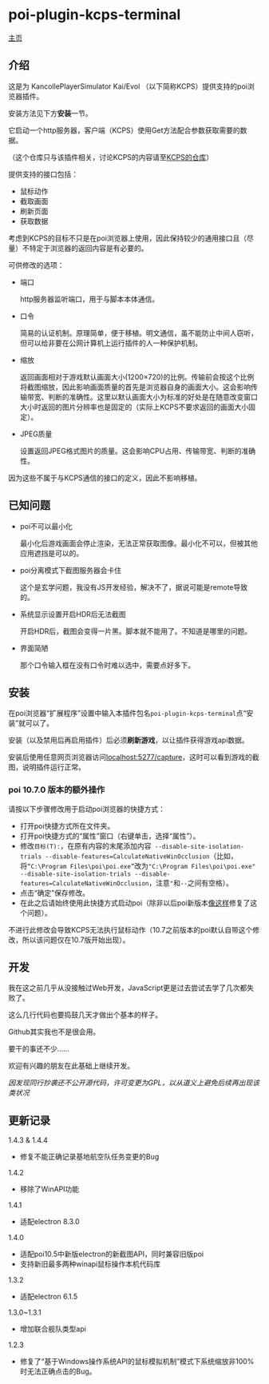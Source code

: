 # poi-plugin-kcps-terminal

[主页](http://kcps.info)

## 介绍

这是为 KancollePlayerSimulator Kai/Evol （以下简称KCPS）提供支持的poi浏览器插件。

安装方法见下方**安装**一节。

它启动一个http服务器，客户端（KCPS）使用Get方法配合参数获取需要的数据。

（这个仓库只与该插件相关，讨论KCPS的内容请至[KCPS的仓库](http://github.com/KanaHayama/KanCollePlayerSimulator)）

提供支持的接口包括：

+ 鼠标动作
+ 截取画面
+ 刷新页面
+ 获取数据

考虑到KCPS的目标不只是在poi浏览器上使用，因此保持较少的通用接口且（尽量）不特定于浏览器的返回内容是有必要的。

可供修改的选项：

+ 端口
  
  http服务器监听端口，用于与脚本本体通信。
  
+ 口令
  
  简易的认证机制。原理简单，便于移植。明文通信，虽不能防止中间人窃听，但可以给非要在公网计算机上运行插件的人一种保护机制。
  
+ 缩放
  
  返回画面相对于游戏默认画面大小(1200×720)的比例。传输前会按这个比例将截图缩放，因此影响画面质量的首先是浏览器自身的画面大小。这会影响传输带宽、判断的准确性。这里以默认画面大小为标准的好处是在随意改变窗口大小时返回的图片分辨率也是固定的（实际上KCPS不要求返回的画面大小固定）。
  
+ JPEG质量
  
  设置返回JPEG格式图片的质量。这会影响CPU占用、传输带宽、判断的准确性。

因为这些不属于与KCPS通信的接口的定义，因此不影响移植。

## 已知问题

+ poi不可以最小化
  
  最小化后游戏画面会停止渲染，无法正常获取图像。最小化不可以，但被其他应用遮挡是可以的。
  
+ poi分离模式下截图服务器会卡住
  
  这个是玄学问题，我没有JS开发经验，解决不了，据说可能是remote导致的。
  
+ 系统显示设置开启HDR后无法截图
  
  开启HDR后，截图会变得一片黑。脚本就不能用了。不知道是哪里的问题。
  
+ 界面简陋
  
  那个口令输入框在没有口令时难以选中，需要点好多下。

## 安装

在poi浏览器“扩展程序”设置中输入本插件包名`poi-plugin-kcps-terminal`点“安装”就可以了。

安装（以及禁用后再启用插件）后必须**刷新游戏**，以让插件获得游戏api数据。

安装后使用任意网页浏览器访问[localhost:5277/capture](http://localhost:5277/capture)，这时可以看到游戏的截图，说明插件运行正常。

### poi 10.7.0 版本的额外操作

请按以下步骤修改用于启动poi浏览器的快捷方式：
+ 打开poi快捷方式所在文件夹。
+ 打开poi快捷方式的“属性”窗口（右键单击，选择“属性”）。
+ 修改`目标(T):`，在原有内容的末尾添加内容` --disable-site-isolation-trials --disable-features=CalculateNativeWinOcclusion`（比如，将`“C:\Program Files\poi\poi.exe”`改为`"C:\Program Files\poi\poi.exe" --disable-site-isolation-trials --disable-features=CalculateNativeWinOcclusion`，注意`"`和`--`之间有空格）。
+ 点击“确定”保存修改。
+ 在此之后请始终使用此快捷方式启动poi（除非以后poi新版本[像这样](https://github.com/poooi/poi/commit/fbd3ba5435b818dd9900ac10315b9076f29cb92b#diff-e07d531ac040ce3f40e0ce632ac2a059d7cd60f20e61f78268ac3be015b3b28f)修复了这个问题）。

不进行此修改会导致KCPS无法执行鼠标动作（10.7之前版本的poi默认自带这个修改，所以该问题仅在10.7版开始出现）。

## 开发

我在这之前几乎从没接触过Web开发，JavaScript更是过去尝试去学了几次都失败了。

这么几行代码也要捣鼓几天才做出个基本的样子。

Github其实我也不是很会用。

要干的事还不少……

欢迎有兴趣的朋友在此基础上继续开发。

*因发现同行抄袭还不公开源代码，许可变更为GPL，以从道义上避免后续再出现该类状况*

## 更新记录

1.4.3 & 1.4.4
+ 修复不能正确记录基地航空队任务变更的Bug

1.4.2
+ 移除了WinAPI功能

1.4.1
+ 适配electron 8.3.0

1.4.0
+ 适配poi10.5中新版electron的新截图API，同时兼容旧版poi
+ 支持新旧最多两种winapi鼠标操作本机代码库

1.3.2
+ 适配electron 6.1.5

1.3.0~1.3.1
+ 增加联合舰队类型api

1.2.3
+ 修复了“基于Windows操作系统API的鼠标模拟机制”模式下系统缩放非100%时无法正确点击的Bug。

